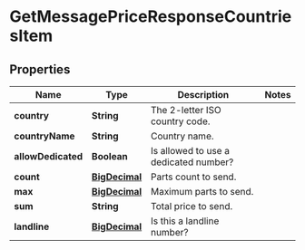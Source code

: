 
# GetMessagePriceResponseCountriesItem

## Properties
Name | Type | Description | Notes
------------ | ------------- | ------------- | -------------
**country** | **String** | The 2-letter ISO country code. | 
**countryName** | **String** | Country name. | 
**allowDedicated** | **Boolean** | Is allowed to use a dedicated number? | 
**count** | [**BigDecimal**](BigDecimal.md) | Parts count to send. | 
**max** | [**BigDecimal**](BigDecimal.md) | Maximum parts to send. | 
**sum** | **String** | Total price to send. | 
**landline** | [**BigDecimal**](BigDecimal.md) | Is this a landline number? | 



